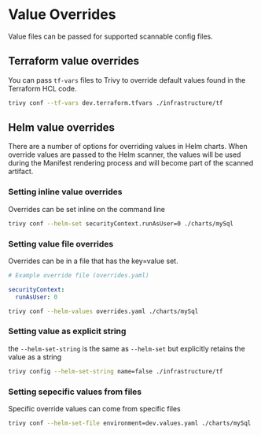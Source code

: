 # Value Overrides

Value files can be passed for supported scannable config files.

## Terraform value overrides
You can pass `tf-vars` files to Trivy to override default values found in the Terraform HCL code.

```bash
trivy conf --tf-vars dev.terraform.tfvars ./infrastructure/tf
```

## Helm value overrides
There are a number of options for overriding values in Helm charts. When override values are passed to the Helm scanner, the values will be used during the Manifest rendering process and will become part of the scanned artifact.

### Setting inline value overrides
Overrides can be set inline on the command line

```bash
trivy conf --helm-set securityContext.runAsUser=0 ./charts/mySql
```

### Setting value file overrides
Overrides can be in a file that has the key=value set. 

```yaml
# Example override file (overrides.yaml)

securityContext:
  runAsUser: 0
```

```bash
trivy conf --helm-values overrides.yaml ./charts/mySql
``` 

### Setting value as explicit string
the `--helm-set-string` is the same as `--helm-set` but explicitly retains the value as a string

```bash
trivy config --helm-set-string name=false ./infrastructure/tf
```

### Setting sepecific values from files
Specific override values can come from specific files

```bash
trivy conf --helm-set-file environment=dev.values.yaml ./charts/mySql
```
